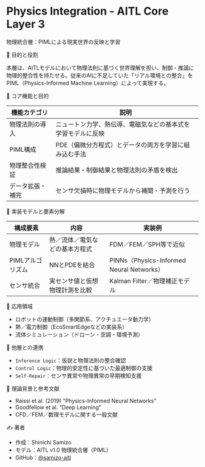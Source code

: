 # Physics Integration - AITL Core Layer 3

物理統合層：PIMLによる現実世界の反映と学習

🎯 目的と役割

本層は、AITLモデルにおいて物理法則に基づく世界理解を担い、制御・推論に物理的整合性を持たせる。従来のAIに不足していた「リアル環境との整合」をPIML（Physics-Informed Machine Learning）によって実現する。

🧠 コア機能と目的

| 機能カテゴリ | 説明 |
|--------------|------|
| 物理法則の導入 | ニュートン力学、熱伝導、電磁気などの基本式を学習モデルに反映 |
| PIML構成 | PDE（偏微分方程式）とデータの両方を学習に組み込む手法 |
| 物理整合性検証 | 推論結果・制御結果と物理法則の矛盾を検出 |
| データ拡張・補完 | センサ欠損時に物理モデルから補間・予測を行う |

📐 実装モデルと要素分解

| 構成要素 | 内容 | 実装例 |
|-----------|------|--------|
| 物理モデル | 熱／流体／電気などの基本方程式 | FDM／FEM／SPH等で近似 |
| PIMLアルゴリズム | NNとPDEを結合 | PINNs（Physics-Informed Neural Networks） |
| センサ統合 | 実センサ値と仮想物理計測を比較 | Kalman Filter／物理補正モデル |

🧩 応用領域

- ロボットの運動制御（多関節系、アクチュエータ動力学）
- 熱／電力制御（EcoSmartEdgeなどの実装系）
- 流体シミュレーション（ドローン・空調・環境予測）

🔄 他層との連携

- `Inference Logic`：仮説と物理法則の整合確認
- `Control Logic`：物理的安定性に基づいた最適制御の支援
- `Self-Repair`：センサ異常や物理異常の早期検知支援

📘 理論背景と参考文献

- Raissi et al. (2019) "Physics-Informed Neural Networks"
- Goodfellow et al. "Deep Learning"
- CFD／FEM／数理モデルに関する一般文献

✍ 著者

- 作成：Shinichi Samizo  
- モデル：AITL v1.0 物理統合層（PIML）  
- GitHub：[@samizo-aitl](https://github.com/samizo-aitl)
